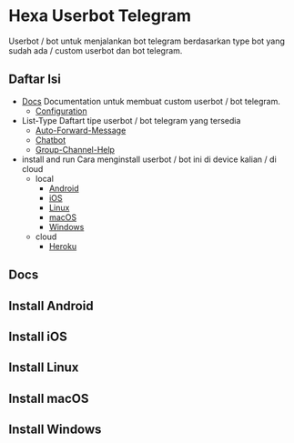 # Hexa Userbot Telegram

Userbot / bot untuk menjalankan bot telegram berdasarkan type bot yang sudah ada / custom userbot dan bot telegram.

## Daftar Isi
 - [Docs](#docs)
Documentation untuk membuat custom userbot / bot telegram.
    - [Configuration]()
 - List-Type
Daftart tipe userbot / bot telegram yang tersedia
    - [Auto-Forward-Message]()
    - [Chatbot]()
    - [Group-Channel-Help]()
- install and run
Cara menginstall userbot / bot ini di device  kalian / di cloud
    - local
      - [Android](#install-android)
      - [iOS](#install-ios)
      - [Linux](#install-linux)
      - [macOS](#install-macos)
      - [Windows](#install-windows)
    - cloud
      - [Heroku]()

## Docs

## Install Android

## Install iOS

## Install Linux

## Install macOS

## Install Windows